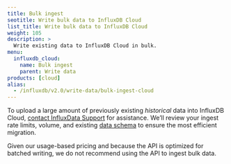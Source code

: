 ```yaml
---
title: Bulk ingest
seotitle: Write bulk data to InfluxDB Cloud
list_title: Write bulk data to InfluxDB Cloud
weight: 105
description: >
  Write existing data to InfluxDB Cloud in bulk.
menu:
  influxdb_cloud:
    name: Bulk ingest
    parent: Write data
products: [cloud]
alias:
  - /influxdb/v2.0/write-data/bulk-ingest-cloud
---
```


To upload a large amount of previously existing *historical* data into InfluxDB Cloud,
[contact InfluxData Support](mailto:support@influxdata.com) for assistance.
We’ll review your ingest rate limits, volume, and existing
[data schema](/influxdb/cloud/reference/key-concepts/data-schema) to ensure the
most efficient migration.

Given our usage-based pricing and because the API is optimized for batched writing, we do not recommend using the API to ingest bulk data.
